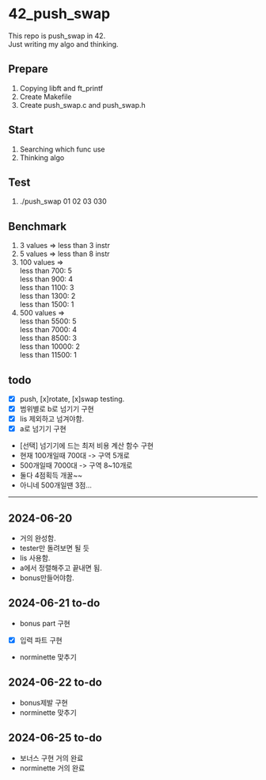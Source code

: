 # 42_push_swap
This repo is push_swap in 42.  
Just writing my algo and thinking.  

## Prepare
1. Copying libft and ft_printf
2. Create Makefile
3. Create push_swap.c and push_swap.h

## Start
1. Searching which func use
2. Thinking algo

## Test
1. ./push_swap 01 02 03 030

## Benchmark
1. 3 values => less than 3 instr
2. 5 values => less than 8 instr
3. 100 values =>  
                 less than 700: 5  
                 less than 900: 4  
                 less than 1100: 3  
                 less than 1300: 2  
                 less than 1500: 1  
4. 500 values =>  
                 less than 5500: 5  
                 less than 7000: 4  
                 less than 8500: 3  
                 less than 10000: 2  
                 less than 11500: 1  

## todo
- [x] push, [x]rotate, [x]swap testing.
- [x] 범위별로 b로 넘기기 구현
- [x] lis 제외하고 넘겨야함.
- [x] a로 넘기기 구현
- [선택] 넘기기에 드는 최저 비용 계산 함수 구현
- 현재 100개일때 700대 -> 구역 5개로
- 500개일때 7000대 -> 구역 8~10개로
- 둘다 4점획득 개꿀~~
- 아니네 500개일땐 3점...
---
## 2024-06-20
- 거의 완성함.
- tester만 돌려보면 될 듯
- lis 사용함.
- a에서 정렬해주고 끝내면 됨.
- bonus만들어야함.
## 2024-06-21 to-do
- bonus part 구현
- [x] 입력 파트 구현
- norminette 맞추기
## 2024-06-22 to-do
- bonus제발 구현
- norminette 맞추기
## 2024-06-25 to-do
- 보너스 구현 거의 완료
- norminette 거의 완료
